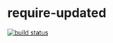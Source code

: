 require-updated
===============

[![build status](https://secure.travis-ci.org/WebReflection/require-updated.png)](http://travis-ci.org/WebReflection/require-updated)

